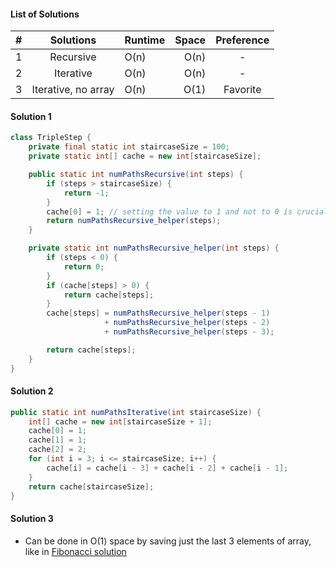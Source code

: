 #### List of Solutions

| # |      Solutions      | Runtime |   Space   |  Preference  |
|:-:|:-------------------:|:--------|----------:|:------------:|
| 1 | Recursive           |   O(n)  |   O(n)    |       -      |
| 2 | Iterative           |   O(n)  |   O(n)    |       -      |
| 3 | Iterative, no array |   O(n)  |   O(1)    |   Favorite   |

#### Solution 1

```java
class TripleStep {
    private final static int staircaseSize = 100;
    private static int[] cache = new int[staircaseSize];

    public static int numPathsRecursive(int steps) {
        if (steps > staircaseSize) {
            return -1;
        }
        cache[0] = 1; // setting the value to 1 and not to 0 is crucial
        return numPathsRecursive_helper(steps);
    }

    private static int numPathsRecursive_helper(int steps) {
        if (steps < 0) {
            return 0;
        }
        if (cache[steps] > 0) {
            return cache[steps];
        }
        cache[steps] = numPathsRecursive_helper(steps - 1)
                     + numPathsRecursive_helper(steps - 2)
                     + numPathsRecursive_helper(steps - 3);

        return cache[steps];
    }
}
```

#### Solution 2

```java
public static int numPathsIterative(int staircaseSize) {
    int[] cache = new int[staircaseSize + 1];
    cache[0] = 1;
    cache[1] = 1;
    cache[2] = 2;
    for (int i = 3; i <= staircaseSize; i++) {
        cache[i] = cache[i - 3] + cache[i - 2] + cache[i - 1];
    }
    return cache[staircaseSize];
}
```

#### Solution 3

- Can be done in O(1) space by saving just the last 3 elements of array, like in [Fibonacci solution](https://github.com/RodneyShag/Interview_solutions/blob/master/Solutions/Fibonacci.md)
